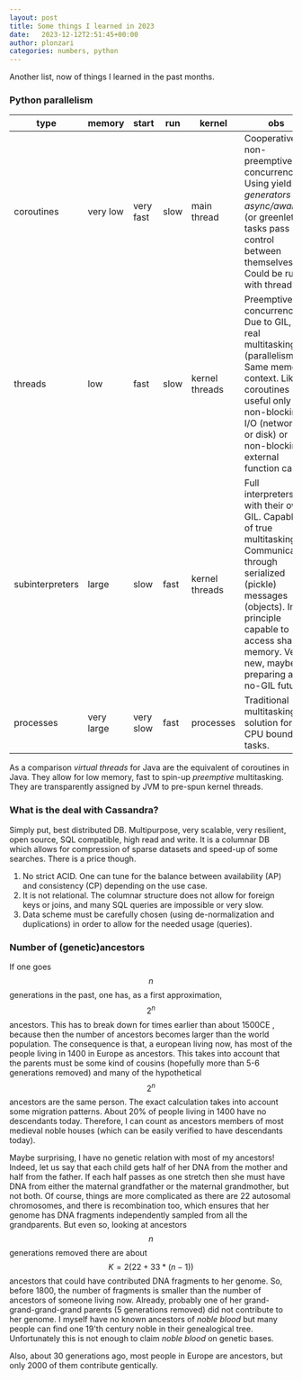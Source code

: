 ```yaml
---
layout: post
title: Some things I learned in 2023
date:   2023-12-12T2:51:45+00:00
author: plonzari
categories: numbers, python
---
```


Another list, now  of things I learned in the past months.
<!--more-->
### Python parallelism

| type       | memory   | start     | run  | kernel      | obs     |
|------------|----------|-----------|------|-------------|---------|
| coroutines | very low | very fast | slow | main thread | Cooperative non-preemptive concurrency. Using yield in *generators* or *async/await* (or greenlets?) tasks pass control between themselves. Could be run with threads. |
| threads  | low      | fast      | slow | kernel threads     | Preemptive concurrency. Due to GIL, not real multitasking (parallelism). Same memory context. Like coroutines useful only for non-blocking I/O (network or disk) or non-blocking external function calls.|
| subinterpreters | large | slow | fast | kernel threads | Full interpreters with their own GIL. Capable of true multitasking. Communicates through serialized (pickle) messages (objects). In principle capable to access shared memory. Very new, maybe preparing a no-GIL future.|  
| processes  | very large | very slow | fast | processes | Traditional multitasking solution for CPU bound tasks. |
  
As a comparison _virtual threads_ for Java are the equivalent of coroutines in Java. They allow for low memory, 
fast to spin-up  _preemptive_ multitasking. They are transparently assigned by JVM to pre-spun kernel threads.

### What is the deal with Cassandra?

Simply put, best distributed DB. Multipurpose, very scalable, very resilient, open source, SQL compatible, high read and write.
It is a columnar DB which allows for compression of sparse datasets and speed-up of some searches. 
There is a price though.

1. No strict ACID. One can tune for the balance between availability (AP) and consistency (CP) depending on the use case.
2. It is not relational. The columnar structure does not allow for foreign keys or joins, and many SQL queries are impossible or very slow.
3. Data scheme must be carefully chosen (using de-normalization and duplications) in order to allow for the needed usage (queries).

### Number of (genetic)ancestors

If one goes $$n$$ generations in the past, one has, as a first approximation, $$2^n$$ ancestors. This has to break 
down for times earlier than about 1500CE , because then the number of ancestors becomes larger than the world population.
The consequence is that, a european living now, has most of the people living in 1400 in Europe as ancestors.
This takes into account that the parents must be some kind of cousins (hopefully more than 5-6 generations removed)
and many of the hypothetical $$2^n$$ ancestors are the same person. The exact calculation takes into account some migration patterns.
About 20% of people living in 1400 have no descendants today. Therefore, I can count as ancestors members of most medieval noble 
houses (which can be easily verified to have descendants today).

Maybe surprising, I have no genetic relation with most of my ancestors! Indeed, let us say that each child gets half of her DNA 
from the mother and half from the father. If each half passes as one stretch then she must have DNA from either the maternal grandfather 
or the  maternal grandmother, but not both. Of course, things are more complicated as there are 22 autosomal chromosomes, and there is 
recombination too, which ensures that her genome has DNA fragments independently sampled from all the grandparents. But even so, 
looking at ancestors $$n$$ generations removed there are about $$K=2(22+33*(n-1))$$ ancestors that
could have contributed DNA fragments to her genome. So, before 1800, the number of fragments is smaller than the number of ancestors 
of someone living now. Already, probably one of her grand-grand-grand-grand parents (5 generations removed) did not contribute to her 
genome. I myself have no known ancestors  of _noble blood_ but many people can find one 19'th century noble in their genealogical 
tree. Unfortunately this is not enough to claim _noble blood_ on genetic bases.

Also, about 30 generations ago, most people in Europe are ancestors, but only 2000 of them contribute gentically.

